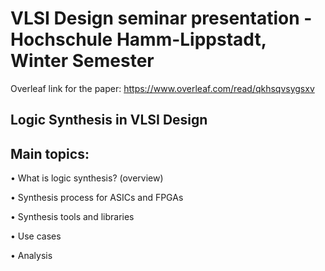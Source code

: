 # VLSI Design seminar presentation - Hochschule Hamm-Lippstadt, Winter Semester

Overleaf link for the paper: https://www.overleaf.com/read/qkhsqvsygsxv

## Logic Synthesis in VLSI Design
## Main topics:
• What is logic synthesis? (overview)

• Synthesis process for ASICs and FPGAs

• Synthesis tools and libraries

• Use cases

• Analysis

